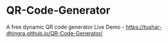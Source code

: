 # QR-Code-Generator
A free dynamic QR code generator
Live Demo - https://tushar-dhingra.github.io/QR-Code-Generator/
